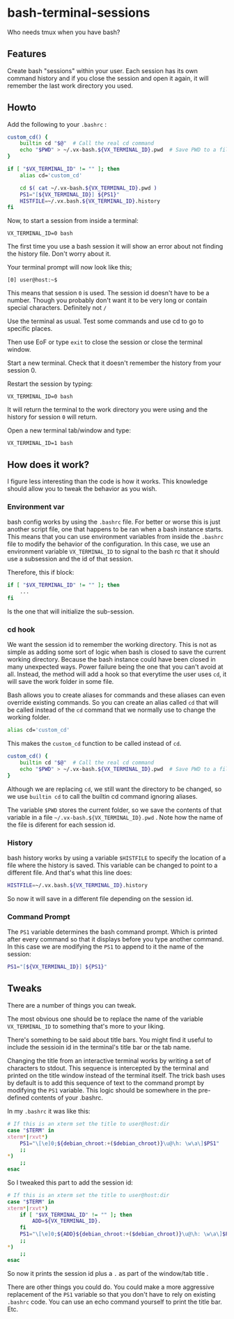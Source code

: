 # bash-terminal-sessions
Who needs tmux when you have bash?

## Features

Create bash "sessions" within your user. Each session has its own command history and if you close the session and open it again, it will remember the last work directory you used.

## Howto

Add the following to your `.bashrc` :

```bash
custom_cd() {
    builtin cd "$@"  # Call the real cd command
    echo "$PWD" > ~/.vx-bash.${VX_TERMINAL_ID}.pwd  # Save PWD to a file
}

if [ "$VX_TERMINAL_ID" != "" ]; then
    alias cd='custom_cd'

    cd $( cat ~/.vx-bash.${VX_TERMINAL_ID}.pwd )
    PS1="[${VX_TERMINAL_ID}] ${PS1}"
    HISTFILE=~/.vx.bash.${VX_TERMINAL_ID}.history
fi
```

Now, to start a session from inside a terminal:

```
VX_TERMINAL_ID=0 bash
```

The first time you use a bash session it will show an error about not finding the history file. Don't worry about it.

Your terminal prompt will now look like this;

```
[0] user@host:~$
```

This means that session `0` is used. The session id doesn't have to be a number. Though you probably don't want it to be very long or contain special characters. Definitely not `/`

Use the terminal as usual. Test some commands and use cd to go to specific places.

Then use EoF or type `exit` to close the session or close the terminal window.

Start a new terminal. Check that it doesn't remember the history from your session 0.

Restart the session by typing:

```
VX_TERMINAL_ID=0 bash
```

It will return the terminal to the work directory you were using and the history for session `0` will return.

Open a new terminal tab/window and type:

```
VX_TERMINAL_ID=1 bash
```


## How does it work?

I figure less interesting than the code is how it works. This knowledge should allow you to tweak the behavior as you wish.

### Environment var

bash config works by using the `.bashrc` file. For better or worse this is just another script file, one that happens to be ran when a bash instance starts. This means that you can use environment variables from inside the `.bashrc` file to modify the behavior of the configuration. In this case, we use an environment variable `VX_TERMINAL_ID` to signal to the bash rc that it should use a subsession and the id of that session.

Therefore, this if block:

```bash
if [ "$VX_TERMINAL_ID" != "" ]; then
    ...
fi
```

Is the one that will initialize the sub-session.

### cd hook

We want the session id to remember the working directory. This is not as simple as adding some sort of logic when bash is closed to save the current working directory. Because the bash instance could have been closed in many unexpected ways. Power failure being the one that you can't avoid at all. Instead, the method will add a hook so that everytime the user uses `cd`,  it will save the work folder in some file.

Bash allows you to create aliases for commands and these aliases can even override existing commands. So you can create an alias called `cd` that will be called instead of the `cd` command that we normally use to change the working folder.

```bash
alias cd='custom_cd'
```

This makes the `custom_cd` function to be called instead of `cd`.

```bash
custom_cd() {
    builtin cd "$@"  # Call the real cd command
    echo "$PWD" > ~/.vx-bash.${VX_TERMINAL_ID}.pwd  # Save PWD to a file
}
```

Although we are replacing `cd`, we still want the directory to be changed, so we use `builtin cd` to call the builtin cd command ignoring aliases.

The variable `$PWD` stores the current folder, so we save the contents of that variable in a file `~/.vx-bash.${VX_TERMINAL_ID}.pwd` . Note how the name of the file is diferent for each session id.


### History

bash history works by using a variable `$HISTFILE` to specify the location of a file where the history is saved. This variable can be changed to point to a different file. And that's what this line does:

```bash
HISTFILE=~/.vx.bash.${VX_TERMINAL_ID}.history
```

So now it will save in a different file depending on the session id.

### Command Prompt

The `PS1` variable determines the bash command prompt. Which is printed after every command so that it displays before you type another command. In this case we are modifying the `PS1` to append to it the name of the session:

```bash
PS1="[${VX_TERMINAL_ID}] ${PS1}"
```

## Tweaks

There are a number of things you can tweak.

The most obvious one should be to replace the name of the variable `VX_TERMINAL_ID` to something that's more to your liking.

There's something to be said about title bars. You might find it useful to include the sessioin id in the terminal's title bar or the tab name.

Changing the title from an interactive terminal works by writing a set of characters to stdout. This sequence is intercepted by the terminal and printed on the title window instead of the terminal itself. The trick bash uses by default is to add this sequence of text to the command prompt by modifying the `PS1` variable. This logic should be somewhere in the pre-defined contents of your .bashrc.

In my `.bashrc` it was like this:


```bash
# If this is an xterm set the title to user@host:dir
case "$TERM" in
xterm*|rxvt*)
    PS1="\[\e]0;${debian_chroot:+($debian_chroot)}\u@\h: \w\a\]$PS1"
    ;;
*)
    ;;
esac
```

So I tweaked this part to add the session id:

```bash
# If this is an xterm set the title to user@host:dir
case "$TERM" in
xterm*|rxvt*)
    if [ "$VX_TERMINAL_ID" != "" ]; then
        ADD=${VX_TERMINAL_ID}.
    fi
    PS1="\[\e]0;${ADD}${debian_chroot:+($debian_chroot)}\u@\h: \w\a\]$PS1"
    ;;
*)
    ;;
esac
```

So now it prints the session id plus a `.` as part of the window/tab title .


There are other things you could do. You could make a more aggressive replacement of the `PS1` variable so that you don't have to rely on existing `.bashrc` code. You can use an echo command yourself to print the title bar. Etc.



